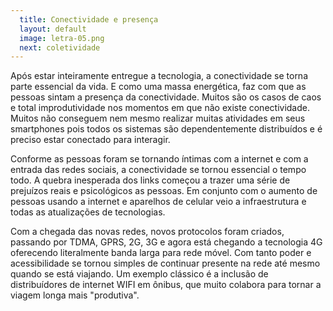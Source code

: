 ```yaml
---
  title: Conectividade e presença
  layout: default
  image: letra-05.png
  next: coletividade
---
```


Após estar inteiramente entregue a tecnologia, a conectividade se torna parte essencial da vida. E como uma massa energética, faz com que as pessoas sintam a presença da conectividade. Muitos são os casos de caos e total improdutividade nos momentos em que não existe conectividade. Muitos não conseguem nem mesmo realizar muitas atividades em seus smartphones pois todos os sistemas são dependentemente distribuídos e é preciso estar conectado para interagir.

Conforme as pessoas foram se tornando íntimas com a internet e com a entrada das redes sociais, a conectividade se tornou essencial o tempo todo. A quebra inesperada dos links começou a trazer uma série de prejuízos reais e psicológicos as pessoas. Em conjunto com o aumento de pessoas usando a internet e aparelhos de celular veio a infraestrutura e todas as atualizações de tecnologias.

Com a chegada das novas redes, novos protocolos foram criados, passando por TDMA, GPRS, 2G, 3G  e agora está chegando a tecnologia 4G oferecendo literalmente banda larga para rede móvel. Com tanto poder e acessibilidade se tornou simples de continuar presente na rede até mesmo quando se está viajando. Um exemplo clássico é a inclusão de distribuídores de internet WIFI em ônibus, que muito colabora para tornar a viagem longa mais "produtiva".
